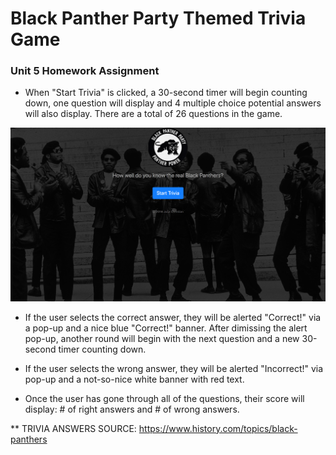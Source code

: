 # Black Panther Party Themed Trivia Game

### Unit 5 Homework Assignment

* When "Start Trivia" is clicked, a 30-second timer will begin counting down, one question will display and 4 multiple choice potential answers will also display. There are a total of 26 questions in the game.

![alt text](assets/images/bpp-start.png?raw=true "BPP Trivia Game Start Page")

* If the user selects the correct answer, they will be alerted "Correct!" via a pop-up and a nice blue "Correct!" banner. After dimissing the alert pop-up, another round will begin with the next question and a new 30-second timer counting down.

* If the user selects the wrong answer, they will be alerted "Incorrect!" via pop-up and a not-so-nice white banner with red text.

* Once the user has gone through all of the questions, their score will display: # of right answers and # of wrong answers.

** TRIVIA ANSWERS SOURCE: https://www.history.com/topics/black-panthers